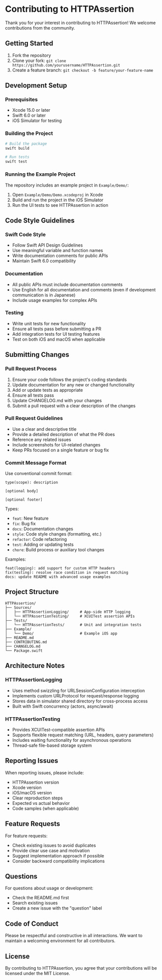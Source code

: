 # Contributing to HTTPAssertion

Thank you for your interest in contributing to HTTPAssertion! We welcome contributions from the community.

## Getting Started

1. Fork the repository
2. Clone your fork: `git clone https://github.com/yourusername/HTTPAssertion.git`
3. Create a feature branch: `git checkout -b feature/your-feature-name`

## Development Setup

### Prerequisites

- Xcode 15.0 or later
- Swift 6.0 or later
- iOS Simulator for testing

### Building the Project

```bash
# Build the package
swift build

# Run tests
swift test
```

### Running the Example Project

The repository includes an example project in `Example/Demo/`:

1. Open `Example/Demo/Demo.xcodeproj` in Xcode
2. Build and run the project in the iOS Simulator
3. Run the UI tests to see HTTPAssertion in action

## Code Style Guidelines

### Swift Code Style

- Follow Swift API Design Guidelines
- Use meaningful variable and function names
- Write documentation comments for public APIs
- Maintain Swift 6.0 compatibility

### Documentation

- All public APIs must include documentation comments
- Use English for all documentation and comments (even if development communication is in Japanese)
- Include usage examples for complex APIs

### Testing

- Write unit tests for new functionality
- Ensure all tests pass before submitting a PR
- Add integration tests for UI testing features
- Test on both iOS and macOS when applicable

## Submitting Changes

### Pull Request Process

1. Ensure your code follows the project's coding standards
2. Update documentation for any new or changed functionality
3. Add or update tests as appropriate
4. Ensure all tests pass
5. Update CHANGELOG.md with your changes
6. Submit a pull request with a clear description of the changes

### Pull Request Guidelines

- Use a clear and descriptive title
- Provide a detailed description of what the PR does
- Reference any related issues
- Include screenshots for UI-related changes
- Keep PRs focused on a single feature or bug fix

### Commit Message Format

Use conventional commit format:

```
type(scope): description

[optional body]

[optional footer]
```

Types:
- `feat`: New feature
- `fix`: Bug fix
- `docs`: Documentation changes
- `style`: Code style changes (formatting, etc.)
- `refactor`: Code refactoring
- `test`: Adding or updating tests
- `chore`: Build process or auxiliary tool changes

Examples:
```
feat(logging): add support for custom HTTP headers
fix(testing): resolve race condition in request matching
docs: update README with advanced usage examples
```

## Project Structure

```
HTTPAssertion/
├── Sources/
│   ├── HTTPAssertionLogging/     # App-side HTTP logging
│   └── HTTPAssertionTesting/     # XCUITest assertion APIs
├── Tests/
│   └── HTTPAssertionTests/       # Unit and integration tests
├── Example/
│   └── Demo/                     # Example iOS app
├── README.md
├── CONTRIBUTING.md
├── CHANGELOG.md
└── Package.swift
```

## Architecture Notes

### HTTPAssertionLogging

- Uses method swizzling for URLSessionConfiguration interception
- Implements custom URLProtocol for request/response logging
- Stores data in simulator shared directory for cross-process access
- Built with Swift concurrency (actors, async/await)

### HTTPAssertionTesting

- Provides XCUITest-compatible assertion APIs
- Supports flexible request matching (URL, headers, query parameters)
- Includes waiting functionality for asynchronous operations
- Thread-safe file-based storage system

## Reporting Issues

When reporting issues, please include:

- HTTPAssertion version
- Xcode version
- iOS/macOS version
- Clear reproduction steps
- Expected vs actual behavior
- Code samples (when applicable)

## Feature Requests

For feature requests:

- Check existing issues to avoid duplicates
- Provide clear use case and motivation
- Suggest implementation approach if possible
- Consider backward compatibility implications

## Questions

For questions about usage or development:

- Check the README.md first
- Search existing issues
- Create a new issue with the "question" label

## Code of Conduct

Please be respectful and constructive in all interactions. We want to maintain a welcoming environment for all contributors.

## License

By contributing to HTTPAssertion, you agree that your contributions will be licensed under the MIT License.